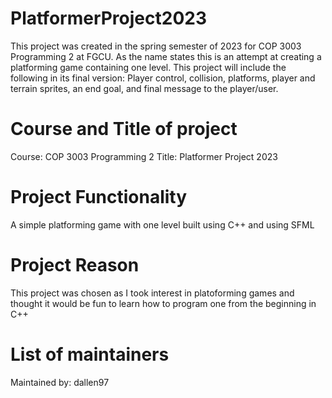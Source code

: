 # PlatformerProject2023

This project was created in the spring semester of 2023 for COP 3003 Programming 2 at FGCU. As the name states this is an attempt at creating a platforming game containing one level. This project will include the following in its final version: Player control, collision, platforms, player and terrain sprites, an end goal, and final message to the player/user.

# Course and Title of project
Course: COP 3003 Programming 2
Title: Platformer Project 2023

# Project Functionality
A simple platforming game with one level built using C++ and using SFML

# Project Reason
This project was chosen as I took interest in platoforming games and thought it would be fun to learn how to program one from the beginning in C++

# List of maintainers
Maintained by: dallen97
